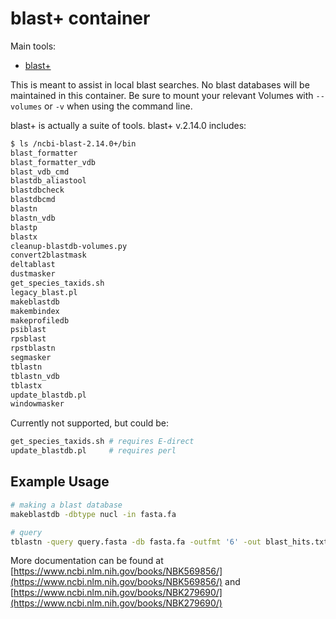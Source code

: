 # blast+ container

Main tools:

- [blast+](https://blast.ncbi.nlm.nih.gov/Blast.cgi?PAGE_TYPE=BlastDocs&DOC_TYPE=Download)

This is meant to assist in local blast searches. No blast databases will be maintained in this container. Be sure to mount your relevant Volumes with `--volumes` or `-v` when using the command line.

blast+ is actually a suite of tools. blast+ v.2.14.0 includes:

```bash
$ ls /ncbi-blast-2.14.0+/bin
blast_formatter
blast_formatter_vdb
blast_vdb_cmd
blastdb_aliastool
blastdbcheck
blastdbcmd
blastn
blastn_vdb
blastp
blastx
cleanup-blastdb-volumes.py
convert2blastmask
deltablast
dustmasker
get_species_taxids.sh
legacy_blast.pl
makeblastdb
makembindex
makeprofiledb
psiblast
rpsblast
rpstblastn
segmasker
tblastn
tblastn_vdb
tblastx
update_blastdb.pl
windowmasker 
```

Currently not supported, but could be:

```bash
get_species_taxids.sh # requires E-direct
update_blastdb.pl     # requires perl
```

## Example Usage

```bash
# making a blast database
makeblastdb -dbtype nucl -in fasta.fa

# query
tblastn -query query.fasta -db fasta.fa -outfmt '6' -out blast_hits.txt
```

More documentation can be found at [https://www.ncbi.nlm.nih.gov/books/NBK569856/](https://www.ncbi.nlm.nih.gov/books/NBK569856/) and [https://www.ncbi.nlm.nih.gov/books/NBK279690/](https://www.ncbi.nlm.nih.gov/books/NBK279690/)
